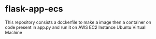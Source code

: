 # flask-app-ecs
This repository consists a dockerfile to make a image then a container on code present in app.py and run it on AWS EC2 Instance Ubuntu Virtual Machine
